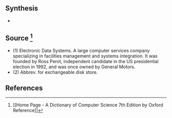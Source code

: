 ## Synthesis
- 
## Source [^1]
- (1) Electronic Data Systems. A large computer services company specializing in facilities management and systems integration. It was founded by Ross Perot, independent candidate in the US presidential election in 1992, and was once owned by General Motors. 
- (2) Abbrev. for exchangeable disk store.
## References

[^1]: [[Home Page - A Dictionary of Computer Science 7th Edition by Oxford Reference]]